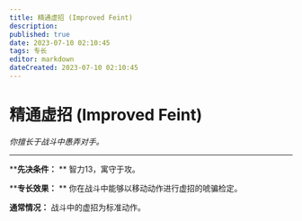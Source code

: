 ```yaml
---
title: 精通虚招 (Improved Feint)
description: 
published: true
date: 2023-07-10 02:10:45
tags: 专长
editor: markdown
dateCreated: 2023-07-10 02:10:45
---
```


# 精通虚招 (Improved Feint)

_你擅长于战斗中愚弄对手。_

* * *

****先决条件：** ** 智力13，寓守于攻。

****专长效果：** ** 你在战斗中能够以移动动作进行虚招的唬骗检定。

**通常情况：** 战斗中的虚招为标准动作。

